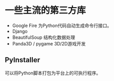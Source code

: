 # 一些主流的第三方库

- Google Fire 为Python代码自动生成命令行接口。
- Django
- BeautifulSoup 结构化数据处理
- Panda3D / pygame 3D/2D游戏开发

## PyInstaller

可以将Python脚本打包为平台上的可执行程序。
